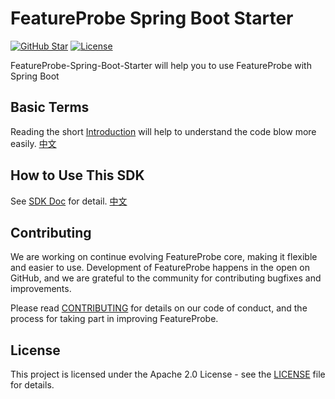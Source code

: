 # FeatureProbe Spring Boot Starter

[![GitHub Star](https://img.shields.io/github/stars/FeatureProbe/server-sdk-java)](https://github.com/FeatureProbe/featureprobe-spring-boot-starter/stargazers)
[![License](https://img.shields.io/github/license/FeatureProbe/server-sdk-java)](https://github.com/FeatureProbe/featureprobe-spring-boot-starter/blob/main/LICENSE)

FeatureProbe-Spring-Boot-Starter will help you to use FeatureProbe with Spring Boot

## Basic Terms

Reading the short [Introduction](https://docs.featureprobe.io/reference/sdk-introduction) will help to understand the code blow more easily.  [中文](https://docs.featureprobe.io/zh-CN/reference/sdk-introduction)


## How to Use This SDK

See [SDK Doc](https://docs.featureprobe.io/how-to/Server-Side%20SDKs/spring-boot-starter) for detail.  [中文](https://docs.featureprobe.io/zh-CN/how-to/Server-Side%20SDKs/spring-boot-starter/)

## Contributing

We are working on continue evolving FeatureProbe core, making it flexible and easier to use. 
Development of FeatureProbe happens in the open on GitHub, and we are grateful to the 
community for contributing bugfixes and improvements.

Please read [CONTRIBUTING](https://github.com/FeatureProbe/featureprobe/blob/master/CONTRIBUTING.md) 
for details on our code of conduct, and the process for taking part in improving FeatureProbe.

## License

This project is licensed under the Apache 2.0 License - see the [LICENSE](LICENSE) file for details.
